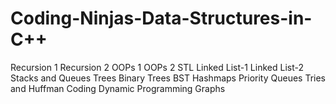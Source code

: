 # Coding-Ninjas-Data-Structures-in-C++
Recursion 1
Recursion 2
OOPs 1
OOPs 2
STL
Linked List-1
Linked List-2
Stacks and Queues
Trees
Binary Trees
BST
Hashmaps
Priority Queues
Tries and Huffman Coding
Dynamic Programming
Graphs

